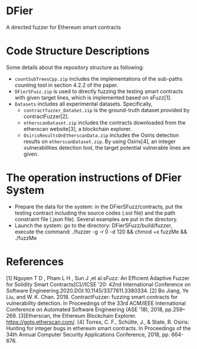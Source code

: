 # DFier
A directed fuzzer for Ethereum smart contracts
 # Code Structure Descriptions
   Some details about the repository structure as following:  
   <ul>
<li>  <code>countSubTreesCpp.zip</code> includes the implementations of the sub-paths counting tool in section 4.2.2 of the paper. </li>
<li>  <code>DFierSFuzz.zip</code> is used to directly fuzzing the testing smart contracts with given target lines, which is implemented based on sFuzz[1]. </li>
<li>  <code>Datasets</code>  includes all experimental datasets. Specifically,
          <ul>
          <li> <code>contractfuzzer_DataSet.zip</code> is the ground-truth dataset provided by contractFuzzer[2].    </li>  
         <li> <code>etherscanDataset.zip</code> includes the contracts downloaded from the etherscan website[3], a blockchain explorer.  </li>  
          <li> <code>OsirisResultsOnEtherscanData.zip</code> includes the Osiris detection results on <code>etherscanDataset.zip</code>.  By using Osiris[4], an integer vulnerabilities detection tool, the target potential vulnerable lines are given. </li>    
        </ul>
      </li>
    </ul>

# The operation instructions of DFier System
   <ul>
   <li>Prepare the data for the system: in the DFierSFuzz/contracts, put the testing contract including the source codes (.sol file) and the path constraint file (.json file). Several examples are put in the directory.</li>  
    <li> Launch the system: go to the directory: DFierSFuzz/build/fuzzer, execute the command: ./fuzzer -g -r 0 -d 120 && chmod +x fuzzMe && ./fuzzMe</li>  
   </ul>

    
 # References
  [1] Nguyen T D , Pham L H , Sun J ,et al.sFuzz: An Efficient Adaptive Fuzzer for Solidity Smart Contracts[C]//ICSE '20: 42nd International Conference on Software Engineering.2020.DOI:10.1145/3377811.3380334. 
  [2] Bo Jiang, Ye Liu, and W. K. Chan. 2018. ContractFuzzer: fuzzing smart contracts for vulnerability detection. In Proceedings of the 33rd ACM/IEEE International Conference on Automated Software Engineering (ASE '18), 2018, pp.259–269. 
  [3]Etherscan, the Ethereum Blockchain Explorer. https://goto.etherscan.com/.
  [4] Torres, C. F., Schütte, J., & State, R. Osiris: Hunting for integer bugs in ethereum smart contracts. In Proceedings of the 34th Annual Computer Security Applications Conference, 2018, pp. 664-676.  
